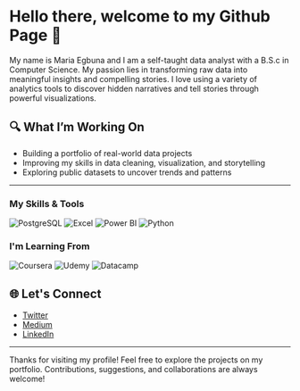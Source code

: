 
# Hello there, welcome to my Github Page 👋

My name is Maria Egbuna and I am a self-taught data analyst with a B.S.c in Computer Science. My passion lies in transforming raw data into meaningful insights and compelling stories. I love using a variety of analytics tools to discover hidden narratives and tell stories through powerful visualizations.

## 🔍 What I’m Working On
- Building a portfolio of real-world data projects
- Improving my skills in data cleaning, visualization, and storytelling
- Exploring public datasets to uncover trends and patterns

---

### My Skills & Tools

![PostgreSQL](https://img.shields.io/badge/PostgreSQL-316192?style=for-the-badge&logo=postgresql&logoColor=white)
![Excel](https://img.shields.io/badge/Microsoft_Excel-217346?style=for-the-badge&logo=microsoft-excel&logoColor=white)
![Power BI](https://img.shields.io/badge/Power_BI-F2C811?style=for-the-badge&logo=power-bi&logoColor=black)
![Python](https://img.shields.io/badge/Python-3776AB?style=for-the-badge&logo=python&logoColor=white)

### I'm Learning From

![Coursera](https://img.shields.io/badge/Coursera-0056D2?style=for-the-badge&logo=coursera&logoColor=white)
![Udemy](https://img.shields.io/badge/Udemy-A435F0?style=for-the-badge&logo=udemy&logoColor=white)
![Datacamp](https://img.shields.io/badge/Datacamp-05192D?style=for-the-badge&logo=datacamp&logoColor=62E08F)

## 🌐 Let's Connect
- [Twitter](https://x.com/AnalystMaria)
- [Medium](https://medium.com/@ijeomahmaria)
- [LinkedIn](https://www.linkedin.com/me?trk=p_mwlite_feed-secondary_nav)

---

Thanks for visiting my profile! Feel free to explore the projects on my portfolio. Contributions, suggestions, and collaborations are always welcome!
<!--
**MariaEgbuna/MariaEgbuna** is a ✨ _special_ ✨ repository because its `README.md` (this file) appears on your GitHub profile.

Here are some ideas to get you started:

- 🔭 I’m currently working on ...
- 🌱 I’m currently learning ...
- 👯 I’m looking to collaborate on ...
- 🤔 I’m looking for help with ...
- 💬 Ask me about ...
- 📫 How to reach me: ...
- 😄 Pronouns: ...
- ⚡ Fun fact: ...
-->
